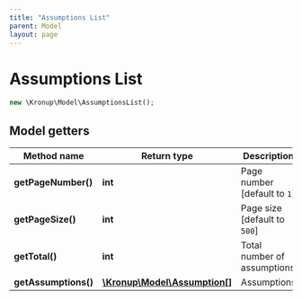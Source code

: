 ```yaml
---
title: "Assumptions List"
parent: Model
layout: page
---
```


# Assumptions List

```php
new \Kronup\Model\AssumptionsList();
```

## Model getters

Method name | Return type | Description
------------ | ------------- | -------------
**getPageNumber()** | **int** | Page number   [default to `1`]
**getPageSize()** | **int** | Page size   [default to `500`]
**getTotal()** | **int** | Total number of assumptions
**getAssumptions()** | [**\Kronup\Model\Assumption[]**](../Assumption) | Assumptions

